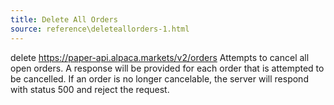 ```yaml
---
title: Delete All Orders
source: reference\deleteallorders-1.html
---
```


delete https://paper-api.alpaca.markets/v2/orders
Attempts to cancel all open orders. A response will be provided for each order that is attempted to be cancelled. If an order is no longer cancelable, the server will respond with status 500 and reject the request.
